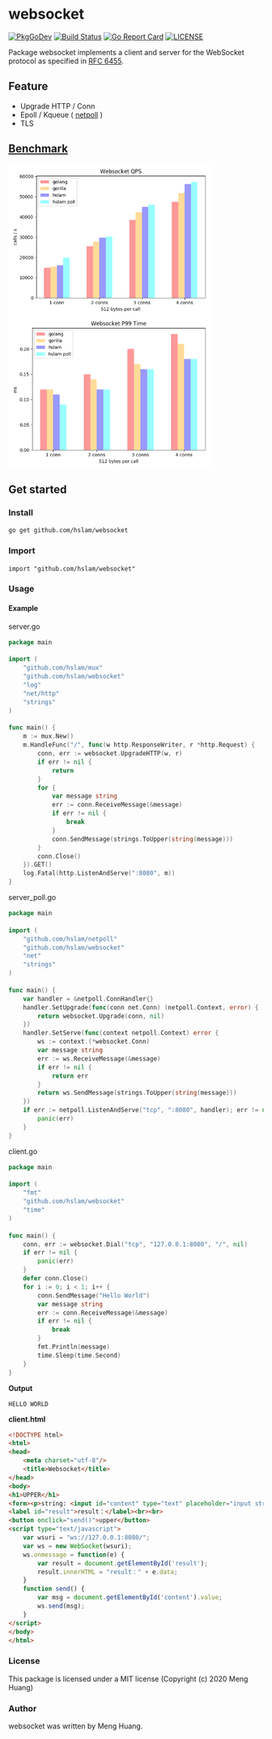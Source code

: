 # websocket
[![PkgGoDev](https://pkg.go.dev/badge/github.com/hslam/websocket)](https://pkg.go.dev/github.com/hslam/websocket)
[![Build Status](https://travis-ci.org/hslam/websocket.svg?branch=master)](https://travis-ci.org/hslam/websocket)
[![Go Report Card](https://goreportcard.com/badge/github.com/hslam/websocket)](https://goreportcard.com/report/github.com/hslam/websocket)
[![LICENSE](https://img.shields.io/github/license/hslam/websocket.svg?style=flat-square)](https://github.com/hslam/websocket/blob/master/LICENSE)

Package websocket implements a client and server for the WebSocket protocol as specified in [RFC 6455](https://tools.ietf.org/html/rfc6455 "RFC 6455").

## Feature
* Upgrade HTTP / Conn
* Epoll / Kqueue ( [netpoll](https://github.com/hslam/netpoll "netpoll") )
* TLS

## [Benchmark](https://github.com/hslam/websocket-benchmark "websocket-benchmark")

<img src="https://raw.githubusercontent.com/hslam/websocket-benchmark/master/websocket-qps.png" width = "400" height = "300" alt="websocket-qps" align=center><img src="https://raw.githubusercontent.com/hslam/websocket-benchmark/master/websocket-p99.png" width = "400" height = "300" alt="websocket-p99" align=center>

## Get started

### Install
```
go get github.com/hslam/websocket
```
### Import
```
import "github.com/hslam/websocket"
```
### Usage
#### Example

server.go
```go
package main

import (
	"github.com/hslam/mux"
	"github.com/hslam/websocket"
	"log"
	"net/http"
	"strings"
)

func main() {
	m := mux.New()
	m.HandleFunc("/", func(w http.ResponseWriter, r *http.Request) {
		conn, err := websocket.UpgradeHTTP(w, r)
		if err != nil {
			return
		}
		for {
			var message string
			err := conn.ReceiveMessage(&message)
			if err != nil {
				break
			}
			conn.SendMessage(strings.ToUpper(string(message)))
		}
		conn.Close()
	}).GET()
	log.Fatal(http.ListenAndServe(":8080", m))
}
```

server_poll.go
```go
package main

import (
	"github.com/hslam/netpoll"
	"github.com/hslam/websocket"
	"net"
	"strings"
)

func main() {
	var handler = &netpoll.ConnHandler{}
	handler.SetUpgrade(func(conn net.Conn) (netpoll.Context, error) {
		return websocket.Upgrade(conn, nil)
	})
	handler.SetServe(func(context netpoll.Context) error {
		ws := context.(*websocket.Conn)
		var message string
		err := ws.ReceiveMessage(&message)
		if err != nil {
			return err
		}
		return ws.SendMessage(strings.ToUpper(string(message)))
	})
	if err := netpoll.ListenAndServe("tcp", ":8080", handler); err != nil {
		panic(err)
	}
}
```

client.go
```go
package main

import (
	"fmt"
	"github.com/hslam/websocket"
	"time"
)

func main() {
	conn, err := websocket.Dial("tcp", "127.0.0.1:8080", "/", nil)
	if err != nil {
		panic(err)
	}
	defer conn.Close()
	for i := 0; i < 1; i++ {
		conn.SendMessage("Hello World")
		var message string
		err := conn.ReceiveMessage(&message)
		if err != nil {
			break
		}
		fmt.Println(message)
		time.Sleep(time.Second)
	}
}
```

**Output**
```
HELLO WORLD
```

**client.html**
```html
<!DOCTYPE html>
<html>
<head>
    <meta charset="utf-8"/>
    <title>Websocket</title>
</head>
<body>
<h1>UPPER</h1>
<form><p>string: <input id="content" type="text" placeholder="input string"></p></form>
<label id="result">result：</label><br><br>
<button onclick="send()">upper</button>
<script type="text/javascript">
    var wsuri = "ws://127.0.0.1:8080/";
    var ws = new WebSocket(wsuri);
    ws.onmessage = function(e) {
        var result = document.getElementById('result');
        result.innerHTML = "result：" + e.data;
    }
    function send() {
        var msg = document.getElementById('content').value;
        ws.send(msg);
    }
</script>
</body>
</html>
```

### License
This package is licensed under a MIT license (Copyright (c) 2020 Meng Huang)


### Author
websocket was written by Meng Huang.


